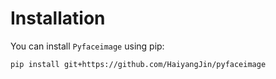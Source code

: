 # Installation

You can install `Pyfaceimage` using pip:

```bash
pip install git+https://github.com/HaiyangJin/pyfaceimage
```

